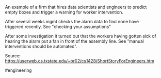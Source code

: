 An example of a firm that hires data scientists and engineers to predict empty boxes and trigger a warning for worker intervention.

After several weeks mgmt checks the alarm data to find none have triggered recently.  See "checking your assumptions"

After some investigation it turned out that the workers having gotten sick of hearing the alarm put a fan in front of the assembly line.  See "manual interventions should be automated".


Source:
https://userweb.cs.txstate.edu/~br02/cs1428/ShortStoryForEngineers.htm

#engineering 